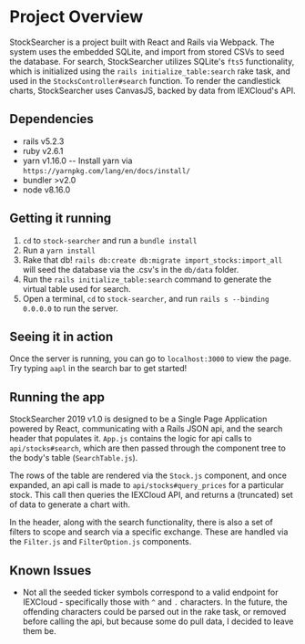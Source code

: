# Project Overview

StockSearcher is a project built with React and Rails via Webpack. The system uses the embedded SQLite, and import from stored CSVs to seed the database. For search, StockSearcher utilizes SQLite's `fts5` functionality, which is initialized using the `rails initialize_table:search` rake task, and used in the `StocksController#search` function. To render the candlestick charts, StockSearcher uses CanvasJS, backed by data from IEXCloud's API.

## Dependencies
- rails v5.2.3
- ruby v2.6.1
- yarn v1.16.0
 -- Install yarn via `https://yarnpkg.com/lang/en/docs/install/`
- bundler >v2.0
- node v8.16.0

## Getting it running
1. `cd` to `stock-searcher` and run a `bundle install`
2. Run a `yarn install`
3. Rake that db! `rails db:create db:migrate import_stocks:import_all` will seed the database via the .csv's in the `db/data` folder.
4. Run the `rails initialize_table:search` command to generate the virtual table used for search.
5. Open a terminal, `cd` to `stock-searcher`, and run `rails s --binding 0.0.0.0` to run the server.

## Seeing it in action
Once the server is running, you can go to `localhost:3000` to view the page. Try typing `aapl` in the search bar to get started!

## Running the app
StockSearcher 2019 v1.0 is designed to be a Single Page Application powered by React, communicating with a Rails JSON api, and the search header that populates it. `App.js` contains the logic for api calls to `api/stocks#search`, which are then passed through the component tree to the body's table (`SearchTable.js`). 

The rows of the table are rendered via the `Stock.js` component, and once expanded, an api call is made to `api/stocks#query_prices` for a particular stock. This call then queries the IEXCloud API, and returns a (truncated) set of data to generate a chart with.

In the header, along with the search functionality, there is also a set of filters to scope and search via a specific exchange. These are handled via the `Filter.js` and `FilterOption.js` components. 

## Known Issues
- Not all the seeded ticker symbols correspond to a valid endpoint for IEXCloud - specifically those with `^` and `.` characters. In the future, the offending characters could be parsed out in the rake task, or removed before calling the api, but because some do pull data, I decided to leave them be.

